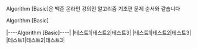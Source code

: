 Algorithm [Basic]은 백준 온라인 강의인 알고리즘 기초편 문제 순서와 같습니다

Algorithm [Basic]

|----Algorithm [Basic]----|
|테스트1|테스트2|테스트3|
|테스트1|테스트2|테스트3|
|테스트1|테스트2|테스트3|
